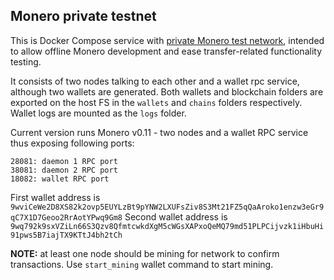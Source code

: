## Monero private testnet


This is Docker Compose service with [private Monero test network](https://moneroexamples.github.io/private-testnet/),
intended to allow offline Monero development and ease transfer-related functionality testing.

It consists of two nodes talking to each other and a wallet rpc service, although two wallets are generated.
Both wallets and blockchain folders are exported on the host FS in the `wallets` and `chains` folders respectively.
Wallet logs are mounted as the `logs` folder.

Current version runs Monero v0.11 - two nodes and a wallet RPC service thus exposing following ports:

```
28081: daemon 1 RPC port
38081: daemon 2 RPC port
18082: wallet RPC port
```

First wallet address is `9wviCeWe2D8XS82k2ovp5EUYLzBt9pYNW2LXUFsZiv8S3Mt21FZ5qQaAroko1enzw3eGr9qC7X1D7Geoo2RrAotYPwq9Gm8`
Second wallet address is `9wq792k9sxVZiLn66S3Qzv8QfmtcwkdXgM5cWGsXAPxoQeMQ79md51PLPCijvzk1iHbuHi91pws5B7iajTX9KTtJ4bh2tCh`

**NOTE:** at least one node should be mining for network to confirm transactions. Use `start_mining` wallet command to start mining.
